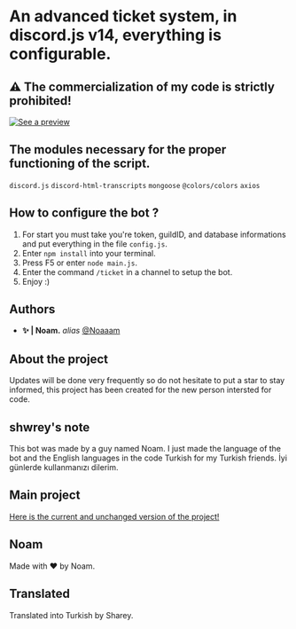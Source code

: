 # An advanced ticket system, in discord.js v14, everything is configurable.
## ⚠ The commercialization of my code is strictly prohibited!


[![See a preview](https://i.servimg.com/u/f66/20/08/95/81/ticket10.png)](https://youtu.be/G9LgoFfvLQk)
















## The modules necessary for the proper functioning of the script.

``discord.js``
``discord-html-transcripts``
``mongoose``
``@colors/colors``
``axios``

## How to configure the bot ?


1. For start you must take you're token, guildID, and database informations and put everything in the file ``config.js``.
2. Enter ``npm install`` into your terminal.
3. Press F5 or enter ``node main.js``.
4. Enter the command ``/ticket`` in a channel to setup the bot.
5. Enjoy :)

## Authors

* **✨ | Noam.** _alias_ [@Noaaam](https://github.com/Noaaam)

## About the project

Updates will be done very frequently so do not hesitate to put a star to stay informed, this project has been created for the new person intersted for code.


## shwrey's note

This bot was made by a guy named Noam. I just made the language of the bot and the English languages in the code Turkish for my Turkish friends. İyi günlerde kullanmanızı dilerim.

## Main project
[Here is the current and unchanged version of the project!](https://github.com/Noaaam/discord-v14-bot-ticketSystem)

## Noam
Made with ❤️ by Noam.

## Translated
Translated into Turkish by Sharey.



